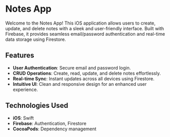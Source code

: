 # Notes App

Welcome to the Notes App! This iOS application allows users to create, update, and delete notes with a sleek and user-friendly interface. Built with Firebase, it provides seamless email/password authentication and real-time data storage using Firestore.

## Features

- **User Authentication**: Secure email and password login.
- **CRUD Operations**: Create, read, update, and delete notes effortlessly.
- **Real-time Sync**: Instant updates across all devices using Firestore.
- **Intuitive UI**: Clean and responsive design for an enhanced user experience.

## Technologies Used

- **iOS**: Swift
- **Firebase**: Authentication, Firestore
- **CocoaPods**: Dependency management

  
<p>
  
  
  <img scr ="https://github.com/user-attachments/assets/56d0159e-1c79-467b-982a-1a3c9537c085" width = "220px">
  <img scr ="https://github.com/user-attachments/assets/2f2d2840-0c5f-434c-8799-b8e1a2ae1ae7" width = "220px">
  <img scr ="https://github.com/user-attachments/assets/8423ea58-7611-4ca4-a3c7-3392ad3a74ad" width = "220px">
</p>









